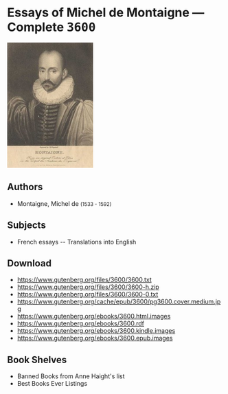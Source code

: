 # Essays of Michel de Montaigne — Complete <kbd>3600</kbd>

![](./cover.medium.jpg "")

## Authors


 - Montaigne, Michel de <small>(1533 - 1592)</small>

## Subjects


 - French essays -- Translations into English

## Download


 - https://www.gutenberg.org/files/3600/3600.txt
 - https://www.gutenberg.org/files/3600/3600-h.zip
 - https://www.gutenberg.org/files/3600/3600-0.txt
 - https://www.gutenberg.org/cache/epub/3600/pg3600.cover.medium.jpg
 - https://www.gutenberg.org/ebooks/3600.html.images
 - https://www.gutenberg.org/ebooks/3600.rdf
 - https://www.gutenberg.org/ebooks/3600.kindle.images
 - https://www.gutenberg.org/ebooks/3600.epub.images

## Book Shelves


 - Banned Books from Anne Haight's list
 - Best Books Ever Listings
